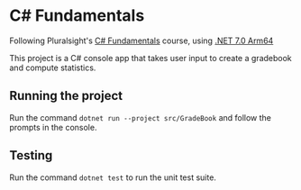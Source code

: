 # C# Fundamentals

Following Pluralsight's [C# Fundamentals](https://app.pluralsight.com/library/courses/csharp-fundamentals-dev/) course, using [.NET 7.0 Arm64](https://dotnet.microsoft.com/en-us/download/dotnet/7.0)

This project is a C# console app that takes user input to create a gradebook and compute statistics.

## Running the project

Run the command `dotnet run --project src/GradeBook` and follow the prompts in the console.

## Testing

Run the command `dotnet test` to run the unit test suite.
 